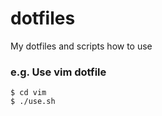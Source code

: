 dotfiles
========

My dotfiles and scripts how to use

### e.g. Use vim dotfile
```
$ cd vim
$ ./use.sh
```
